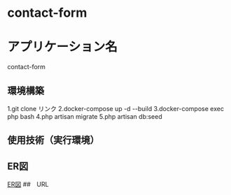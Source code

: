 # contact-form

# アプリケーション名
contact-form

## 環境構築
1.git clone リンク
2.docker-compose up -d --build
3.docker-compose exec php bash 
4.php artisan migrate
5.php artisan db:seed

## 使用技術（実行環境）

## ER図
[ER図](images/index.drawio.png)
##　URL
